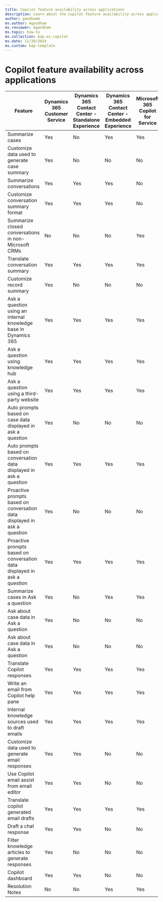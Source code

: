 ```yaml
---
title: Copilot feature availability across applications
description: Learn about the Copilot feature availability across applications.
author: gandhamm 
ms.author: mgandham 
ms.reviewer: mgandham
ms.topic: how-to 
ms.collection: bap-ai-copilot
ms.date: 11/28/2024
ms.custom: bap-template 
---
```


# Copilot feature availability across applications


| Feature                   | Dynamics 365 Customer Service | Dynamics 365 Contact Center - Standalone Experience | Dynamics 365 Contact Center - Embedded Experience | Microsoft 365 Copilot for Service |
|---------------------------|-------------------------------|-----------------------------------------------------|---------------------------------------------------|-----------------------------------|
| Summarize cases           | Yes                           | No                                                  | Yes                                               | Yes                               |
| Customize data used to generate case summary          | Yes                           | No                                                  | No                                               | No                             |
| Summarize conversations   | Yes                           | Yes                                                 | Yes                                               | No                                |
| Customize conversation summary format  | Yes                           | Yes                                                 | Yes                                               | No                                |
| Summarize closed conversations in non-Microsoft CRMs  | No                          | No                                               | No                                               | Yes                             |
| Translate conversation summary   | Yes                           | Yes                                                 | Yes                                               | Yes                               |
| Customize record summary | Yes                          | No                                               | No                                               | No                             |
| Ask a question using an internal knowledge base in Dynamics 365  | Yes                          | Yes                                               | Yes                                               | Yes                             |
| Ask a question using knowledge hub | Yes                          | Yes                                               | Yes                                               | Yes                             |
| Ask a question using a third-party website | Yes                          | Yes                                               | Yes                                               | Yes                             |
| Auto prompts based on case data displayed in ask a question | Yes                          | No                                               | No                                              | No |                            
| Auto prompts based on conversation data displayed in ask a question | Yes                          | Yes                                               | Yes                                              | Yes |  
| Proactive prompts based on conversation data displayed in ask a question | Yes                          | No                                               | No                                              | No |  
| Proactive prompts based on conversation data displayed in ask a question | Yes                          | Yes                                               | Yes                                              | Yes |  
|Summarize cases in Ask a question| Yes | No | Yes | Yes|
|Ask about case data in Ask a question| Yes | No | No | No|
|Ask about case data in Ask a question| Yes | No | No | No|
|Translate Copilot responses | Yes | Yes | Yes | Yes|
| Write an email from Copilot help pane | Yes | Yes | Yes | Yes |
| Internal knowledge sources used to draft emails | Yes| Yes | Yes| Yes|
| Customize data used to generate email responses | Yes | Yes | No | No|
| Use Copilot email assist from email editor | Yes | Yes | No| No|
|Translate copilot generated email drafts | Yes | Yes | Yes | Yes|
| Draft a chat response | Yes | Yes | No | No|
| Filter knowledge articles to generate responses | Yes | No | No | No |
| Copilot dashboard | Yes | Yes | No | No|
|Resolution Notes| No | No | Yes | Yes |